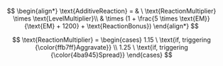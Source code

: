 $$
\begin{align*}
\text{AdditiveReaction} = & \ \text{ReactionMultiplier} \times \text{LevelMultiplier}\\
& \times (1 + \frac{5 \times \text{EM}}{\text{EM} + 1200} + \text{ReactionBonus})
\end{align*} 
$$

$$
\text{ReactionMultiplier} =
\begin{cases}
1.15 \ \text{if, triggering {\color{ffb7ff}Aggravate}} \\
1.25 \ \text{if, triggering {\color{4ba945}Spread}}
\end{cases}
$$
